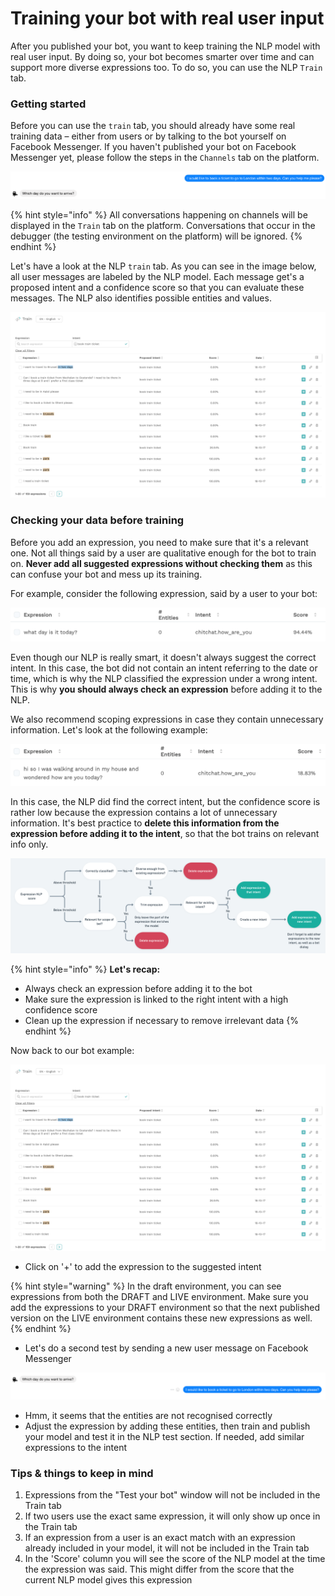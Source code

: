 # Training your bot with real user input

After you published your bot, you want to keep training the NLP model with real user input. By doing so, your bot becomes smarter over time and can support more diverse expressions too. To do so, you can use the NLP `Train` tab.

### Getting started

Before you can use the `train` tab, you should already have some real training data – either from users or by talking to the bot yourself on Facebook Messenger. If you haven't published your bot on Facebook Messenger yet, please follow the steps in the `Channels` tab on the platform.

![A user is talking to the bot, providing it with real data to train](../../.gitbook/assets/screen-shot-2018-03-04-at-11.28.16.png)

{% hint style="info" %}
All conversations happening on channels will be displayed in the `Train` tab on the platform. Conversations that occur in the debugger \(the testing environment on the platform\) will be ignored.
{% endhint %}

Let's have a look at the NLP `train` tab. As you can see in the image below, all user messages are labeled by the NLP model. Each message get's a proposed intent and a confidence score so that you can evaluate these messages. The NLP also identifies possible entities and values.

![A quick glance at the NLP train tab](../../.gitbook/assets/image%20%2893%29.png)

### Checking your data before training

Before you add an expression, you need to make sure that it's a relevant one. Not all things said by a user are qualitative enough for the bot to train on. **Never add all suggested expressions without checking them** as this can confuse your bot and mess up its training.

For example, consider the following expression, said by a user to your bot:

![](../../.gitbook/assets/image%20%28601%29.png)

Even though our NLP is really smart, it doesn't always suggest the correct intent. In this case, the bot did not contain an intent referring to the date or time, which is why the NLP classified the expression under a wrong intent. This is why **you should always check an expression** before adding it to the NLP.

We also recommend scoping expressions in case they contain unnecessary information. Let's look at the following example:

![](../../.gitbook/assets/image%20%28598%29.png)

In this case, the NLP did find the correct intent, but the confidence score is rather low because the expression contains a lot of unnecessary information. It's best practice to **delete this information from the expression before adding it to the intent**, so that the bot trains on relevant info only.

![Click on the image to enlarge it](../../.gitbook/assets/image%20%28599%29.png)

{% hint style="info" %}
**Let's recap:**

* Always check an expression before adding it to the bot
* Make sure the expression is linked to the right intent with a high confidence score
* Clean up the expression if necessary to remove irrelevant data
{% endhint %}

Now back to our bot example:

![](../../.gitbook/assets/image%20%28600%29.png)

* Click on '+' to add the expression to the suggested intent

{% hint style="warning" %}
In the draft environment, you can see expressions from both the DRAFT and LIVE environment. Make sure you add the expressions to your DRAFT environment so that the next published version on the LIVE environment contains these new expressions as well. 
{% endhint %}

* Let's do a second test by sending a new user message on Facebook Messenger

![](../../.gitbook/assets/screen-shot-2018-03-04-at-11.34.20.png)

* Hmm, it seems that the entities are not recognised correctly
* Adjust the expression by adding these entities, then train and publish your model and test it in the NLP test section. If needed, add similar expressions to the intent

### Tips & things to keep in mind

1. Expressions from the "Test your bot" window will not be included in the Train tab
2. If two users use the exact same expression, it will only show up once in the Train tab
3. If an expression from a user is an exact match with an expression already included in your model, it will not be included in the Train tab
4. In the 'Score' column you will see the score of the NLP model at the time the expression was said. This might differ from the score that the current NLP model gives this expression

